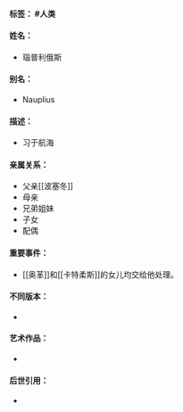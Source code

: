 #### 标签： #人类
#### 姓名：
- 瑙普利俄斯
#### 别名：
- Nauplius
#### 描述：
- 习于航海
#### 亲属关系：
- 父亲[[波塞冬]]
- 母亲
- 兄弟姐妹
- 子女
- 配偶
#### 重要事件：
- [[奥革]]和[[卡特柔斯]]的女儿均交给他处理。
#### 不同版本：
- 
#### 艺术作品：
- 
#### 后世引用：
- 